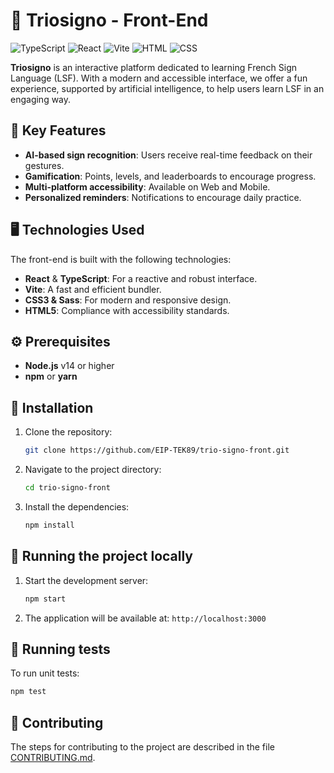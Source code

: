 # 👐 Triosigno - Front-End

![TypeScript](https://img.shields.io/badge/TypeScript-%23007ACC.svg?style=for-the-badge&logo=typescript&logoColor=white)
![React](https://img.shields.io/badge/React-%2361DAFB.svg?style=for-the-badge&logo=react&logoColor=black)
![Vite](https://img.shields.io/badge/Vite-%23646CFF.svg?style=for-the-badge&logo=vite&logoColor=white)
![HTML](https://img.shields.io/badge/HTML5-%23E34F26.svg?style=for-the-badge&logo=html5&logoColor=white)
![CSS](https://img.shields.io/badge/CSS3-%231572B6.svg?style=for-the-badge&logo=css3&logoColor=white)

**Triosigno** is an interactive platform dedicated to learning French Sign Language (LSF). With a modern and accessible interface, we offer a fun experience, supported by artificial intelligence, to help users learn LSF in an engaging way.

## 🌟 Key Features

- **AI-based sign recognition**: Users receive real-time feedback on their gestures.
- **Gamification**: Points, levels, and leaderboards to encourage progress.
- **Multi-platform accessibility**: Available on Web and Mobile.
- **Personalized reminders**: Notifications to encourage daily practice.

## 🖥️ Technologies Used

The front-end is built with the following technologies:

- **React** & **TypeScript**: For a reactive and robust interface.
- **Vite**: A fast and efficient bundler.
- **CSS3 & Sass**: For modern and responsive design.
- **HTML5**: Compliance with accessibility standards.

## ⚙️ Prerequisites

- **Node.js** v14 or higher
- **npm** or **yarn**

## 🚀 Installation

1. Clone the repository:
    ```bash
    git clone https://github.com/EIP-TEK89/trio-signo-front.git
    ```
2. Navigate to the project directory:
    ```bash
    cd trio-signo-front
    ```
3. Install the dependencies:
    ```bash
    npm install
    ```

## 🔧 Running the project locally

1. Start the development server:
    ```bash
    npm start
    ```
2. The application will be available at: `http://localhost:3000`

## 🧪 Running tests

To run unit tests:
```bash
npm test
```

## 👥 Contributing

The steps for contributing to the project are described in the file [CONTRIBUTING.md](https://github.com/EIP-TEK89/trio-signo-fullstack/blob/main/Contributing.md).
